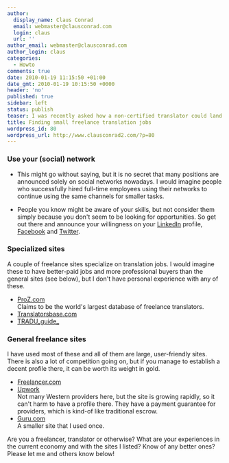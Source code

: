 ```yaml
---
author:
  display_name: Claus Conrad
  email: webmaster@clausconrad.com
  login: claus
  url: ''
author_email: webmaster@clausconrad.com
author_login: claus
categories:
  - Howto
comments: true
date: 2010-01-19 11:15:50 +01:00
date_gmt: 2010-01-19 10:15:50 +0000
header: 'no'
published: true
sidebar: left
status: publish
teaser: I was recently asked how a non-certified translator could land smaller freelance jobs. Now I am certainly no expert on this, but I have done a few translations and know a bit or two about outsourcing from a buyer perspective, so here are a couple of suggestions on how I would go about landing smaller tasks.
title: Finding small freelance translation jobs
wordpress_id: 80
wordpress_url: http://www.clausconrad2.com/?p=80
---
```

### Use your (social) network

*   This might go without saying, but it is no secret that many positions are announced solely on social networks nowadays. I would imagine people who successfully hired full-time employees using their networks to continue using the same channels for smaller tasks.

*   People you know might be aware of your skills, but not consider them simply because you don't seem to be looking for opportunities. So get out there and announce your willingness on your [LinkedIn](https://www.linkedin.com/) profile, [Facebook](https://www.facebook.com/) <a>and</a> [Twitter](https://www.twitter.com/).

### Specialized sites

A couple of freelance sites specialize on translation jobs. I would imagine these to have better-paid jobs and more professional buyers than the general sites (see below), but I don't have personal experience with any of these.

*   [ProZ.com](https://www.proz.com/)  
    Claims to be the world's largest database of freelance translators.
*   [Translatorsbase.com](https://www.translatorsbase.com/)
*   [TRADU_guide_](https://www.traduguide.com/)

### General freelance sites

I have used most of these and all of them are large, user-friendly sites. There is also a lot of competition going on, but if you manage to establish a decent profile there, it can be worth its weight in gold.

*   [Freelancer.com](https://www.freelancer.com/)
*   [Upwork](https://www.upwork.com/)  
    Not many Western providers here, but the site is growing rapidly, so it can't harm to have a profile there. They have a payment guarantee for providers, which is kind-of like traditional escrow.
*   [Guru.com](https://www.guru.com/)  
    A smaller site that I used once.

Are you a freelancer, translator or otherwise? What are your experiences in the current economy and with the sites I listed? Know of any better ones? Please let me and others know below!
